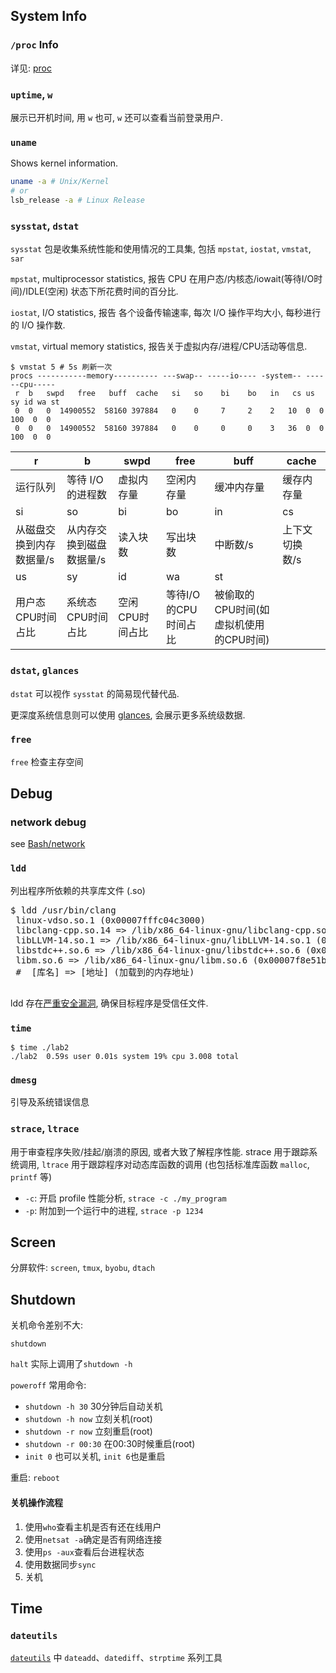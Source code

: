 ## System Info

### `/proc` Info

详见: [proc](../../Linux/proc.md)

### `uptime`, `w`

展示已开机时间, 用 `w` 也可, `w` 还可以查看当前登录用户.

### `uname`

Shows kernel information.  

```bash
uname -a # Unix/Kernel 
# or
lsb_release -a # Linux Release 
```

### `sysstat`, `dstat`

`sysstat` 包是收集系统性能和使用情况的工具集, 包括 `mpstat`, `iostat`, `vmstat`, `sar`

`mpstat`, multiprocessor statistics, 报告 CPU 在用户态/内核态/iowait(等待I/O时间)/IDLE(空闲) 状态下所花费时间的百分比.

`iostat`, I/O statistics, 报告 各个设备传输速率, 每次 I/O 操作平均大小, 每秒进行的 I/O 操作数.

`vmstat`, virtual memory statistics, 报告关于虚拟内存/进程/CPU活动等信息.

```shell
$ vmstat 5 # 5s 刷新一次
procs -----------memory---------- ---swap-- -----io---- -system-- ------cpu-----
 r  b   swpd   free   buff  cache   si   so    bi    bo   in   cs us sy id wa st
 0  0   0  14900552  58160 397884   0    0     7     2    2   10  0  0 100  0  0
 0  0   0  14900552  58160 397884   0    0     0     0    3   36  0  0 100  0  0
```

| r                        | b                        | swpd            | free                 | buff       | cache          |
| ------------------------ | ------------------------ | --------------- | -------------------- | ---------- | -------------- |
| 运行队列                 | 等待 I/O 的进程数        | 虚拟内存量      | 空闲内存量           | 缓冲内存量 | 缓存内存量     |
| si                       | so                       | bi              | bo                   | in         | cs             |
| 从磁盘交换到内存数据量/s | 从内存交换到磁盘数据量/s | 读入块数        | 写出块数             | 中断数/s   | 上下文切换数/s |
| us                       | sy                       | id              | wa                   | st         |                |
| 用户态CPU时间占比        | 系统态CPU时间占比        | 空闲CPU时间占比 | 等待I/O的CPU时间占比 |   被偷取的CPU时间(如虚拟机使用的CPU时间)        |                |

### `dstat`, `glances`

`dstat` 可以视作 `sysstat` 的简易现代替代品. 

更深度系统信息则可以使用 [glances](https://github.com/nicolargo/glances), 会展示更多系统级数据.

### `free`

`free` 检查主存空间

## Debug

### network debug

see [Bash/network](network.md)

### `ldd`

列出程序所依赖的共享库文件 (.so)

<pre>
$ ldd /usr/bin/clang
 linux-vdso.so.1 (0x00007fffc04c3000)
 libclang-cpp.so.14 => /lib/x86_64-linux-gnu/libclang-cpp.so.14 (0x00007f8e58795000)
 libLLVM-14.so.1 => /lib/x86_64-linux-gnu/libLLVM-14.so.1 (0x00007f8e51ec3000)
 libstdc++.so.6 => /lib/x86_64-linux-gnu/libstdc++.so.6 (0x00007f8e51c97000)
 libm.so.6 => /lib/x86_64-linux-gnu/libm.so.6 (0x00007f8e51bb0000)
 #  [库名] => [地址] (加载到的内存地址)
 </pre>

ldd 存在[严重安全漏洞](https://catonmat.net/ldd-arbitrary-code-execution), 确保目标程序是受信任文件.

### `time`

```
$ time ./lab2
./lab2  0.59s user 0.01s system 19% cpu 3.008 total
```

### `dmesg`

引导及系统错误信息

### `strace`, `ltrace`

用于审查程序失败/挂起/崩溃的原因, 或者大致了解程序性能.  strace 用于跟踪系统调用, `ltrace` 用于跟踪程序对动态库函数的调用 (也包括标准库函数 `malloc`, `printf` 等)

- `-c`: 开启 profile 性能分析, `strace -c ./my_program`
- `-p`: 附加到一个运行中的进程, `strace -p 1234`

## Screen

分屏软件: `screen`, `tmux`, `byobu`, `dtach`

## Shutdown

关机命令差别不大:

`shutdown`

`halt` 实际上调用了`shutdown -h`

`poweroff` 常用命令:
- `shutdown -h 30` 30分钟后自动关机
- `shutdown -h now` 立刻关机(root)
- `shutdown -r now` 立刻重启(root)
- `shutdown -r 00:30` 在00:30时候重启(root)
- `init 0` 也可以关机, `init 6`也是重启

重启: `reboot`

#### 关机操作流程

1. 使用`who`查看主机是否有还在线用户
2. 使用`netsat -a`确定是否有网络连接
3. 使用`ps -aux`查看后台进程状态
1. 使用数据同步`sync`
2. 关机

## Time

### `dateutils`

[`dateutils`](http://www.fresse.org/dateutils/) 中 `dateadd`、`datediff`、`strptime` 系列工具